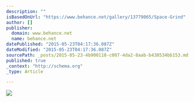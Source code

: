 ```yaml
---
description: ""
isBasedOnUrl: "https://www.behance.net/gallery/13779065/Space-Grind"
author: []
publisher:
  domain: www.behance.net
  name: behance.net
datePublished: "2015-05-23T04:17:36.087Z"
dateModified: "2015-05-23T04:17:36.087Z"
sourcePath: _posts/2015-05-23-4b900118-c007-4da2-8aab-b438534bb153.md
published: true
_context: "http://schema.org"
_type: Article

---
```

![](https://m1.behance.net/rendition/modules/95458853/disp/f8f4f57bd32b6d58926a9f26caf1e075.jpg)